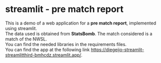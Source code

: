 # streamlit - pre match report
This is a demo of a web application for a **pre match report**, implemented using streamlit. <br>
The data used is obtained from **StatsBomb**. The match considered is a match of the NWSL. <br>
You can find the needed libraries in the requirements files. <br>
You can find the app at the following link https://diegeijo-streamlit-streamlitthird-bmhcdz.streamlit.app/.
